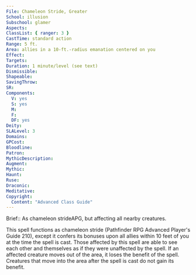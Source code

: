 ```yaml
---
File: Chameleon Stride, Greater
School: illusion
Subschool: glamer
Aspects: 
ClassList: { ranger: 3 }
CastTime: standard action
Range: 5 ft.
Area: allies in a 10-ft.-radius emanation centered on you
Effect: 
Targets: 
Duration: 1 minute/level (see text)
Dismissible: 
Shapeable: 
SavingThrow: 
SR: 
Components:
  V: yes
  S: yes
  M: 
  F: 
  DF: yes
Deity: 
SLALevel: 3
Domains: 
GPCost: 
Bloodline: 
Patron: 
MythicDescription: 
Augment: 
Mythic: 
Haunt: 
Ruse: 
Draconic: 
Meditative: 
Copyright:
  Content: "Advanced Class Guide"
---
```

Brief:: As chameleon strideAPG, but affecting all nearby creatures.

This spell functions as chameleon stride (Pathfinder RPG Advanced Player's Guide 210), except it confers its bonuses upon all allies within 10 feet of you at the time the spell is cast. Those affected by this spell are able to see each other and themselves as if they were unaffected by the spell. If an affected creature moves out of the area, it loses the benefit of the spell. Creatures that move into the area after the spell is cast do not gain its benefit.
